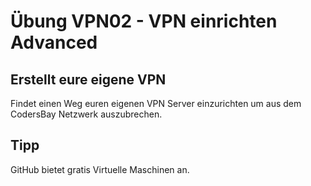 # Übung VPN02 - VPN einrichten Advanced

## Erstellt eure eigene VPN
Findet einen Weg euren eigenen VPN Server einzurichten um aus dem CodersBay Netzwerk auszubrechen.

## Tipp
GitHub bietet gratis Virtuelle Maschinen an.